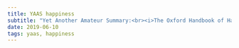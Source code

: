 ```yaml
---
title: YAAS happiness
subtitle: "Yet Another Amateur Summary:<br><i>The Oxford Handbook of Happiness</i>"
date: 2019-06-10
tags: yaas, happiness
---
```

